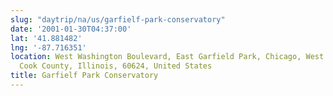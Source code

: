 ```yaml
---
slug: "daytrip/na/us/garfielf-park-conservatory"
date: '2001-01-30T04:37:00'
lat: '41.881482'
lng: '-87.716351'
location: West Washington Boulevard, East Garfield Park, Chicago, West Chicago Township,
  Cook County, Illinois, 60624, United States
title: Garfielf Park Conservatory
---
```



